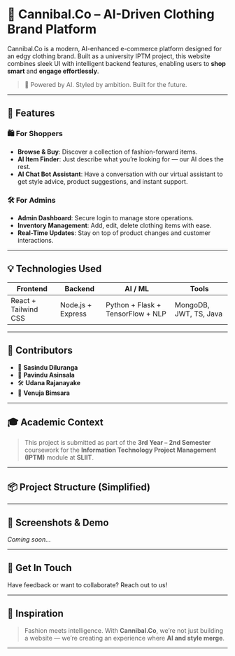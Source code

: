 # 🧥 Cannibal.Co – AI-Driven Clothing Brand Platform

Cannibal.Co is a modern, AI-enhanced e-commerce platform designed for an edgy clothing brand. Built as a university IPTM project, this website combines sleek UI with intelligent backend features, enabling users to **shop smart** and **engage effortlessly**.

> 🧠 Powered by AI. Styled by ambition. Built for the future.

---

## 🚀 Features

### 🛍️ For Shoppers

- **Browse & Buy**: Discover a collection of fashion-forward items.
- **AI Item Finder**: Just describe what you’re looking for — our AI does the rest.
- **AI Chat Bot Assistant**: Have a conversation with our virtual assistant to get style advice, product suggestions, and instant support.

### 🛠️ For Admins

- **Admin Dashboard**: Secure login to manage store operations.
- **Inventory Management**: Add, edit, delete clothing items with ease.
- **Real-Time Updates**: Stay on top of product changes and customer interactions.

---

## 💡 Technologies Used

| Frontend             | Backend           | AI / ML                           | Tools                  |
| -------------------- | ----------------- | --------------------------------- | ---------------------- |
| React + Tailwind CSS | Node.js + Express | Python + Flask + TensorFlow + NLP | MongoDB, JWT, TS, Java |

---

## 👥 Contributors

- 🎯 **Sasindu Diluranga** 
- 🧠 **Pavindu Asinsala** 
- 🛠️ **Udana Rajanayake** 
- 🎨 **Venuja Bimsara** 

---

## 🎓 Academic Context

> This project is submitted as part of the **3rd Year – 2nd Semester** coursework for the **Information Technology Project Management (IPTM)** module at **SLIIT**.

---

## 📦 Project Structure (Simplified)

---

## 📸 Screenshots & Demo

_Coming soon..._

---

## 📌 Get In Touch

Have feedback or want to collaborate? Reach out to us!

---

## 🧠 Inspiration

> Fashion meets intelligence. With **Cannibal.Co**, we’re not just building a website — we’re creating an experience where **AI and style merge**.

---
